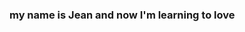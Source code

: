 #### <script>alert('Welcome ladies and gentlemen');</script>
### my name is Jean and now I'm learning to love 
